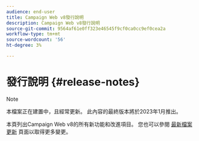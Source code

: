 ```yaml
---
audience: end-user
title: Campaign Web v8發行說明
description: Campaign Web v8發行說明
source-git-commit: 9564af61e0ff323e46545f9cf0ca0cc9ef0cea2a
workflow-type: tm+mt
source-wordcount: '56'
ht-degree: 3%

---
```


# 發行說明 {#release-notes}

>[!NOTE]
>
>本檔案正在建置中，且經常更新。 此內容的最終版本將於2023年1月推出。

本頁列出Campaign Web v8的所有新功能和改進項目。 您也可以參閱 [最新檔案更新](documentation-updates.md) 頁面以取得更多變更。

